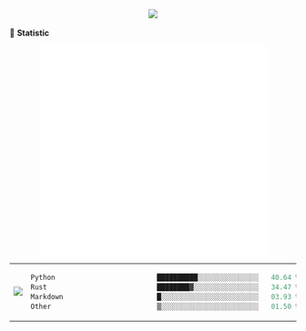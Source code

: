 <!-- https://github.com/DenverCoder1/readme-typing-svg -->
<p align="center">
<img src="https://readme-typing-svg.demolab.com?font=Orbitron&size=25&pause=1000&center=true&vCenter=true&random=false&width=600&lines=Welcome+to+my+GitHub+profile+page!" />


🌟 **Statistic**

<p align="center">
  <img width="400" align="top" src="https://github.com/fllesser/fllesser/blob/main/left.svg" />
  <img width="400" align="top" src="https://github.com/fllesser/fllesser/blob/main/right.svg" />
</p>



<table>
<tr>
<td>

<img src="https://github-readme-stats.vercel.app/api?username=fllesser&theme=tokyonight&show_icons=true&hide_border=true&count_private=true" />

</td>
<td>

<!--START_SECTION:waka-->

```rust
Python                         ██████████░░░░░░░░░░░░░░░   40.64 %
Rust                           ████████▓░░░░░░░░░░░░░░░░   34.47 %
Markdown                       █░░░░░░░░░░░░░░░░░░░░░░░░   03.93 %
Other                          ▒░░░░░░░░░░░░░░░░░░░░░░░░   01.50 %
```

<!--END_SECTION:waka-->

</td>
</tr>
</table>

